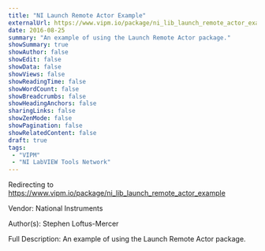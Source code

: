 ```yaml
---
title: "NI Launch Remote Actor Example"
externalUrl: https://www.vipm.io/package/ni_lib_launch_remote_actor_example
date: 2016-08-25
summary: "An example of using the Launch Remote Actor package."
showSummary: true
showAuthor: false
showEdit: false
showData: false
showViews: false
showReadingTime: false
showWordCount: false
showBreadcrumbs: false
showHeadingAnchors: false
sharingLinks: false
showZenMode: false
showPagination: false
showRelatedContent: false
draft: true
tags:
 - "VIPM"
 - "NI LabVIEW Tools Network"
---
```


Redirecting to https://www.vipm.io/package/ni_lib_launch_remote_actor_example

Vendor: National Instruments

Author(s): Stephen Loftus-Mercer
 
Full Description:
An example of using the Launch Remote Actor package.